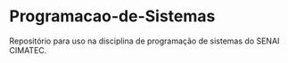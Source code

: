 # Programacao-de-Sistemas

Repositório para uso na disciplina de programação de sistemas do SENAI CIMATEC.
